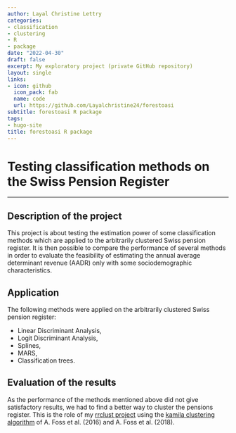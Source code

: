 ```yaml
---
author: Layal Christine Lettry
categories:
- classification
- clustering
- R
- package
date: "2022-04-30"
draft: false
excerpt: My exploratory project (private GitHub repository)
layout: single
links:
- icon: github
  icon_pack: fab
  name: code
  url: https://github.com/Layalchristine24/forestoasi
subtitle: forestoasi R package
tags:
- hugo-site
title: forestoasi R package
---
```

# Testing classification methods on the Swiss Pension Register
---

## Description of the project

This project is about testing the estimation power of some classification methods which are applied to the arbitrarily clustered Swiss pension register. It is then possible to compare the performance of several methods in order to evaluate the feasibility of estimating the annual average determinant revenue (AADR) only with some sociodemographic characteristics.

## Application

The following methods were applied on the arbitrarily clustered Swiss pension register: 
- Linear Discriminant Analysis, 
- Logit Discriminant Analysis, 
- Splines, 
- MARS, 
- Classification trees.

## Evaluation of the results

As the performance of the methods mentioned above did not give satisfactory results, 
we had to find a better way to cluster the pensions register. This is the role 
of my [rrclust project](https://layalchristinelettry.rbind.io/project/rrclust/) using the [kamila clustering algorithm](https://github.com/ahfoss/kamila) of A. Foss et al. (2016) and A. Foss et al. (2018). 